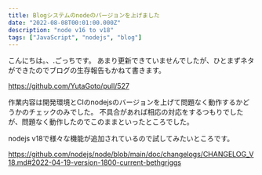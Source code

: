 ```yaml
---
title: Blogシステムのnodeのバージョンを上げました
date: "2022-08-08T00:01:00.000Z"
description: "node v16 to v18"
tags: ["JavaScript", "nodejs", "blog"]
---
```


こんにちは。、.ごっちです。 あまり更新できていませんでしたが、ひとまずネタができたのでブログの生存報告もかねて書きます。

https://github.com/YutaGoto/pull/527

作業内容は開発環境とCIのnodejsのバージョンを上げて問題なく動作するかどうかのチェックのみでした。
不具合があれば相応の対応をするつもりでしたが、問題なく動作したのでこのままといったところでした。

nodejs v18で様々な機能が追加されているので試してみたいところです。

https://github.com/nodejs/node/blob/main/doc/changelogs/CHANGELOG_V18.md#2022-04-19-version-1800-current-bethgriggs
